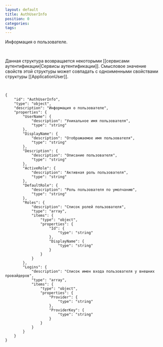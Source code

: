 ```yaml
---
layout: default
title: AuthUserInfo
position: 0
categories: 
tags: 
---
```


Информация о пользователе.

   

Данная структура возвращается некоторыми [[сервисами аутентификации|Сервисы аутентификации]]. Смысловое значение свойств этой структуры может совпадать с одноименными свойствами структуры [[ApplicationUser]].

   

```
{
	"id": "AuthUserInfo",
	"type": "object",
	"description": "Информация о пользователе",
	"properties": {
		"UserName": {
			"description": "Уникальное имя пользователя",
			"type": "string"
		},
		"DisplayName": {
			"description": "Отображаемое имя пользователя",
			"type": "string"
		},
		"Description": {
			"description": "Описание пользователя",
			"type": "string"
		},
		"ActiveRole": {
			"description": "Активная роль пользователя",
			"type": "string"
		},
		"DefaultRole": {
			"description": "Роль пользователя по умолчанию",
			"type": "string"
		},
		"Roles": {
			"description": "Список ролей пользователя",
			"type": "array",
			"items": {
				"type": "object",
				"properties": {
					"Id": {
						"type": "string"
					},
					"DisplayName": {
						"type": "string"
					}
				}
			}
		},
		"Logins": {
			"description": "Список имен входа пользователя у внешних провайдеров",
			"type": "array",
			"items": {
				"type": "object",
				"properties": {
					"Provider": {
						"type": "string"
					},
					"ProviderKey": {
						"type": "string"
					}
				}
			}
		}
	}
}
```

 

 

